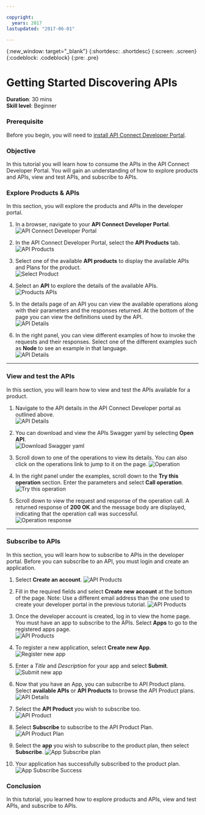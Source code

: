 ```yaml
---

copyright:
  years: 2017
lastupdated: "2017-06-01"

---
```



{:new_window: target="_blank"}
{:shortdesc: .shortdesc}
{:screen: .screen}
{:codeblock: .codeblock}
{:pre: .pre}

# Getting Started Discovering APIs
**Duration**: 30 mins  
**Skill level**: Beginner  


### Prerequisite
Before you begin, you will need to [install API Connect Developer Portal](https://www.ibm.com/support/knowledgecenter/SSMNED_5.0.0/com.ibm.apic.install.doc/tapim_portal_installing_VA.html). 


### Objective
In this tutorial you will learn how to consume the APIs in the API Connect Developer Portal. You will gain an understanding of how to explore products and APIs, view and test APIs, and subscribe to APIs. 
 

### Explore Products & APIs
In this section, you will explore the products and APIs in the developer portal.

1. In a browser, navigate to your **API Connect Developer Portal**.
![API Connect Developer Portal](images/1.1-developer-portal.png)

2. In the API Connect Developer Portal, select the **API Products** tab. 
![API Products](images/1.2-API-products.png)

3. Select one of the available **API products** to display the available APIs and Plans for the product.  
  ![Select Product](images/1.3-product.png)

4. Select an **API** to explore the details of the available APIs.  
  ![Products APIs](images/1.4-api.png)

5. In the details page of an API you can view the available operations along with their parameters and the responses returned. At the bottom of the page you can view the definitions used by the API.  
  ![API Details](images/1.5-details.png) 

6. In the right panel, you can view different examples of how to invoke the requests and their responses. Select one of the different examples such as **Node** to see an example in that language.  
  ![API Details](images/1.6-examples.png) 

---

### View and test the APIs
In this section, you will learn how to view and test the APIs available for a product. 

1. Navigate to the API details in the API Connect Developer portal as outlined above.  
  ![API Details](images/2.1-details.png) 

2. You can download and view the APIs Swagger yaml by selecting **Open API**.  
  ![Download Swagger yaml](images/2.2-swagger.png) 

3. Scroll down to one of the operations to view its details. You can also click on the operations link to jump to it on the page. 
![Operation](images/2.3-operation.png)

4. In the right panel under the examples, scroll down to the **Try this operation** section. Enter the parameters and select **Call operation**.  
  ![Try this operation](images/2.4-try-this-operation.png)

5. Scroll down to view the request and response of the operation call. A returned response of **200 OK** and the message body are displayed, indicating that the operation call was successful.  
  ![Operation response](images/2.5-operation-response.png)

---

### Subscribe to APIs
In this section, you will learn how to subscribe to APIs in the developer portal. Before you can subscribe to an API, you must login and create an application.

1. Select **Create an account**. 
![API Products](images/3.1-create-account.png)

2. Fill in the required fields and select **Create new account** at the bottom of the page. Note: Use a different email address than the one used to create your developer portal in the previous tutorial.
![API Products](images/3.2-create-new-account.png)

3. Once the developer account is created, log in to view the home page. You must have an app to subscribe to the APIs. Select **Apps** to go to the registered apps page.  
  ![API Products](images/3.3-login.png)

4. To register a new application, select **Create new App**.  
  ![Register new app](images/3.4-create-new-app.png)

5. Enter a *Title* and *Description* for your app and select **Submit**.  
  ![Submit new app](images/3.5-submit-new-app.png) 

6. Now that you have an App, you can subscribe to API Product plans. Select **available APIs** or **API Products** to browse the API Product plans.  
  ![API Details](images/3.6-api-products.png) 

7. Select the **API Product** you wish to subscribe too.  
  ![API Product](images/3.7-select-product.png) 

8. Select **Subscribe** to subscribe to the API Product Plan.  
  ![API Product Plan](images/3.8-subscribe-plan.png) 

9. Select the **app** you wish to subscribe to the product plan, then select **Subscribe**. 
  ![App Subscribe plan](images/3.9-subscribe-app-plan.png) 

10. Your application has successfully subscribed to the product plan. 
  ![App Subscribe Success](images/3.10-subscribe-success.png) 

### Conclusion
In this tutorial, you learned how to explore products and APIs, view and test APIs, and subscribe to APIs. 
